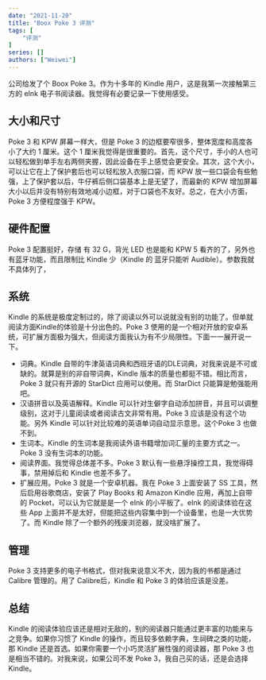 ```yaml
---
date: "2021-11-20"
title: "Boox Poke 3 评测"
tags: [
    "评测"
]
series: []
authors: ["Weiwei"]
---
```


公司给发了个 Boox Poke 3。作为十多年的 Kindle 用户，这是我第一次接触第三方的 eInk 电子书阅读器。我觉得有必要记录一下使用感受。

## 大小和尺寸

Poke 3 和 KPW 屏幕一样大，但是 Poke 3 的边框要窄很多，整体宽度和高度各小了大约 1 厘米。这个 1 厘米我觉得是很重要的。首先，这个尺寸，手小的人也可以轻松做到单手左右两侧夹握，因此设备在手上感觉会更安全。其次，这个大小，可以让它在上了保护套后也可以轻松放入衣服口袋，而 KPW 放一些口袋会有些勉强，上了保护套以后，牛仔裤后侧口袋基本上是无望了，而最新的 KPW 增加屏幕大小以后并没有特别有效地减小边框，对于口袋也不友好。总之，在大小方面，Poke 3 方便程度强于 KPW。

## 硬件配置

Poke 3 配置挺好，存储 有 32 G，背光 LED 也是能和 KPW 5 看齐的了，另外也有蓝牙功能，而且限制比 Kindle 少（Kindle 的 蓝牙只能听 Audible）。参数我就不具体列了，

## 系统

Kindle 的系统是极度定制过的，除了阅读以外可以说就没有别的功能了。但单就阅读方面Kindle的体验是十分出色的。Poke 3 使用的是一个相对开放的安卓系统，可扩展方面极为强大，但阅读方面我认为有不少局限性。下面一一展开说一下。

* 词典。Kindle 自带的牛津英语词典和西班牙语的DLE词典，对我来说是不可或缺的。就算是别的非自带词典，Kindle 版本的质量也都挺不错。相比而言，Poke 3 就只有开源的 StarDict 应用可以使用。而 StarDict 只能算是勉强能用吧。
* 汉语拼音以及英语解释。Kindle 可以针对生僻字自动添加拼音，并且可以调整级别，这对于儿童阅读或者阅读古文非常有用。Poke 3 应该是没有这个功能。另外 Kindle 可以针对比较难的英语单词自动显示意思。这个Poke 3 也做不到。
* 生词本。Kindle 的生词本是我阅读外语书籍增加词汇量的主要方式之一。Poke 3 没有生词本的功能。
* 阅读界面。我觉得总体差不多。Poke 3 默认有一些悬浮操控工具，我觉得碍事，禁用掉后和 Kindle 也差不多了。
* 扩展应用。Poke 3 就是一个安卓机器。我在 Poke 3 上面安装了 SS 工具，然后启用谷歌商店，安装了 Play Books 和 Amazon Kindle 应用，再加上自带的 Pocket，可以认为它就是是一个 eInk 的小平板了。eInk 的阅读体验在这些 App 上面并不是太好，但能把这些内容集中到一个设备里，也是一大优势了。而 Kindle 除了一个额外的残废浏览器，就没啥扩展了。

## 管理

Poke 3 支持更多的电子书格式，但对我来说意义不大，因为我的书都是通过 Calibre 管理的。用了 Calibre后，Kindle 和 Poke 3 的体验应该是没差。

## 总结

Kindle 的阅读体验应该还是相对无敌的，别的阅读器只能通过更丰富的功能来与之竞争。如果你习惯了 Kindle 的操作，而且较多依赖字典，生祠碑之类的功能，那 Kindle 还是首选。如果你需要一个小巧灵活扩展性强的阅读器，那 Poke 3 也是相当不错的。对我来说，如果公司不发 Poke 3，我自己买的话，还是会选择 Kindle。